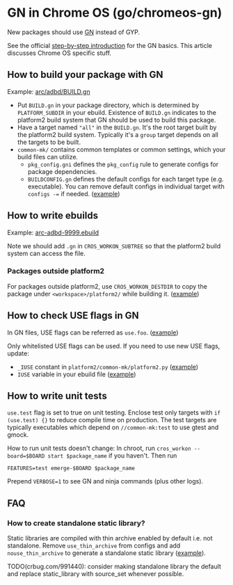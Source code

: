 # GN in Chrome OS (go/chromeos-gn)

New packages should use
[GN](https://gn.googlesource.com/gn/+/HEAD/docs/reference.md) instead of GYP.

See the official [step-by-step introduction](
https://gn.googlesource.com/gn/+/HEAD/docs/quick_start.md#Step_by_step) for
the GN basics. This article discusses Chrome OS specific stuff.

## How to build your package with GN

Example: [arc/adbd/BUILD.gn](https://chromium.googlesource.com/chromiumos/platform2/+/HEAD/arc/adbd/BUILD.gn)

- Put `BUILD.gn` in your package directory, which is determined by
  `PLATFORM_SUBDIR` in your ebuild. Existence of `BUILD.gn` indicates to the
  platform2 build system that GN should be used to build this package.
- Have a target named `"all"` in the `BUILD.gn`. It's the root target built
  by the platform2 build system. Typically it's a `group` target depends on all
  the targets to be built.
- `common-mk/` contains common templates or common settings, which your build
  files can utilize.
    - `pkg_config.gni` defines the `pkg_config` rule to generate configs for
      package dependencies.
    - `BUILDCONFIG.gn` defines the default configs for each target type (e.g.
      executable). You can remove default configs in individual target with
      `configs -=` if needed.
      ([example](https://crrev.com/d2f92d07e9b0950157b7ce3a0f70cfee72fe76e7/hammerd/BUILD.gn#39))

## How to write ebuilds

Example: [arc-adbd-9999.ebuild](
https://chromium.googlesource.com/chromiumos/overlays/chromiumos-overlay/+/HEAD/chromeos-base/arc-adbd/arc-adbd-9999.ebuild)

Note we should add `.gn` in `CROS_WORKON_SUBTREE` so that the platform2 build
system can access the file.

### Packages outside platform2

For packages outside platform2, use `CROS_WORKON_DESTDIR` to copy the
package under `<workspace>/platform2/` while building it.
([example](https://crrev.com/2bee6447043f11d39c61d2c3ea0b02287793dcf9/chromeos-base/update_engine/update_engine-9999.ebuild#8))

## How to check USE flags in GN

In GN files, USE flags can be referred as `use.foo`.
([example](https://crrev.com/d2f92d07e9b0950157b7ce3a0f70cfee72fe76e7/hammerd/BUILD.gn#12))

Only whitelisted USE flags can be used. If you need to use new USE flags, update:
- `_IUSE` constant in `platform2/common-mk/platform2.py` ([example](https://crrev.com/c/1605185/5/common-mk/platform2.py))
- `IUSE` variable in your ebuild file ([example](https://crrev.com/c/1617184))

## How to write unit tests

`use.test` flag is set to true on unit testing. Enclose test only targets with
`if (use.test) {}` to reduce compile time on production.
The test targets are typically executables which depend on `//common-mk:test` to
use gtest and gmock.

How to run unit tests doesn't change: In chroot, run
`cros_workon --board=$BOARD start $package_name` if you haven't. Then run

```
FEATURES=test emerge-$BOARD $package_name
```

Prepend `VERBOSE=1` to see GN and ninja commands (plus other logs).

## FAQ

### How to create standalone static library?

Static libraries are compiled with thin archive enabled by default i.e. not standalone.
Remove `use_thin_archive` from configs and add `nouse_thin_archive` to generate a standalone static library ([example](https://chromium.googlesource.com/chromiumos/platform2/+/HEAD/glib-bridge/BUILD.gn#25)).

TODO(crbug.com/991440): consider making standalone library the default and replace static_library with source_set whenever possible.
